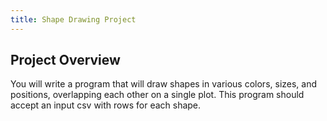 ```yaml
---
title: Shape Drawing Project
---
```


## Project Overview

You will write a program that will draw shapes in various colors, sizes, and positions,
overlapping each other on a single plot.  This program should accept an
input csv with rows for each shape.
